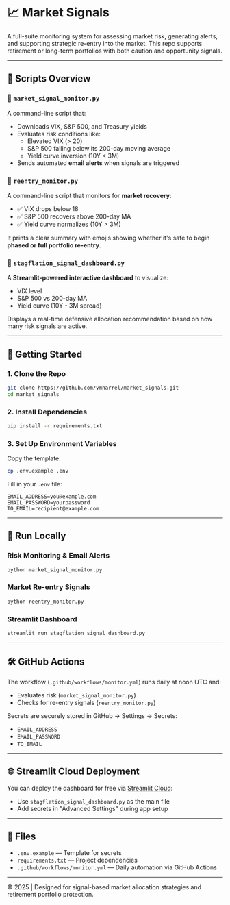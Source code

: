 # 📈 Market Signals

A full-suite monitoring system for assessing market risk, generating alerts, and supporting strategic re-entry into the market. This repo supports retirement or long-term portfolios with both caution and opportunity signals.

---

## 🧠 Scripts Overview

### 🔹 `market_signal_monitor.py`
A command-line script that:
- Downloads VIX, S&P 500, and Treasury yields
- Evaluates risk conditions like:
  - Elevated VIX (> 20)
  - S&P 500 falling below its 200-day moving average
  - Yield curve inversion (10Y < 3M)
- Sends automated **email alerts** when signals are triggered

### 🔹 `reentry_monitor.py`
A command-line script that monitors for **market recovery**:
- ✅ VIX drops below 18
- ✅ S&P 500 recovers above 200-day MA
- ✅ Yield curve normalizes (10Y > 3M)

It prints a clear summary with emojis showing whether it's safe to begin **phased or full portfolio re-entry**.

### 🔹 `stagflation_signal_dashboard.py`
A **Streamlit-powered interactive dashboard** to visualize:
- VIX level
- S&P 500 vs 200-day MA
- Yield curve (10Y - 3M spread)

Displays a real-time defensive allocation recommendation based on how many risk signals are active.

---

## 🚀 Getting Started

### 1. Clone the Repo

```bash
git clone https://github.com/vmharrel/market_signals.git
cd market_signals
```

### 2. Install Dependencies

```bash
pip install -r requirements.txt
```

### 3. Set Up Environment Variables

Copy the template:

```bash
cp .env.example .env
```

Fill in your `.env` file:

```
EMAIL_ADDRESS=you@example.com
EMAIL_PASSWORD=yourpassword
TO_EMAIL=recipient@example.com
```

---

## 🔁 Run Locally

### Risk Monitoring & Email Alerts
```bash
python market_signal_monitor.py
```

### Market Re-entry Signals
```bash
python reentry_monitor.py
```

### Streamlit Dashboard
```bash
streamlit run stagflation_signal_dashboard.py
```

---

## 🛠 GitHub Actions

The workflow (`.github/workflows/monitor.yml`) runs daily at noon UTC and:
- Evaluates risk (`market_signal_monitor.py`)
- Checks for re-entry signals (`reentry_monitor.py`)

Secrets are securely stored in GitHub → Settings → Secrets:
- `EMAIL_ADDRESS`
- `EMAIL_PASSWORD`
- `TO_EMAIL`

---

## 🌐 Streamlit Cloud Deployment

You can deploy the dashboard for free via [Streamlit Cloud](https://streamlit.io/cloud):
- Use `stagflation_signal_dashboard.py` as the main file
- Add secrets in "Advanced Settings" during app setup

---

## 📂 Files

- `.env.example` — Template for secrets
- `requirements.txt` — Project dependencies
- `.github/workflows/monitor.yml` — Daily automation via GitHub Actions

---

© 2025 | Designed for signal-based market allocation strategies and retirement portfolio protection.
